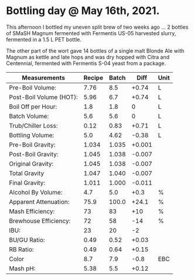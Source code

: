 # Bottling day @ May 16th, 2021.

This afternoon I bottled my uneven split brew of two weeks ago ... 2
bottles of SMaSH Magnum fermented with Fermentis US-05 harvested slurry,
fermented in a 1.5 L PET bottle.

The other part of the wort gave 14 bottles of a single malt Blonde Ale
with Magnum as kettle and late hops and was dry hopped with Citra and
Centennial, fermented with Fermentis S-04 yeast from a package.

| Measurements            | Recipe | Batch | Diff   | Unit |
|-------------------------|--------|-------|--------|------|
| Pre-Boil Volume:        | 7.76   | 8.5   | +0.74  | L    |
| Post-Boil Volume (HOT): | 5.96   | 6.7   | +0.74  | L    |
| Boil Off per Hour:      | 1.8    | 1.8   |  0     | L    |
| Batch Volume:           | 5.6    | 5.6   |  0     | L    |
| Trub/Chiller Loss:      | 0.12   | 0.83  | +0.71  | L    |
| Bottling Volume:        | 5.0    | 4.62  | -0.38  | L    |
| Pre-Boil Gravity:       | 1.034  | 1.035 | +0.001 |      |
| Post-Boil Gravity:      | 1.045  | 1.038 | -0.007 |      |
| Original Gravity:       | 1.045  | 1.038 | -0.007 |      |
| Total Gravity           | 1.047  | 1.040 | -0.007 |      |
| Final Gravity:          | 1.011  | 1.000 | -0.011 |      |
| Alcohol By Volume:      | 4.7    | 5.0   | +0.3   | %    |
| Apparent Attenuation:   | 75.9   | 100.0 | +24.1  | %    |
| Mash Efficiency:        | 73     | 83    | +10    | %    |
| Brewhouse Efficiency:   | 72     | 58    | -14    | %    |
| IBU:                    | 23     | 20    | -2     |      |
| BU/GU Ratio:            | 0.49   | 0.52  | +0.03  |      |
| RB Ratio:               | 0.49   | 0.64  | +0.15  |      |
| Color                   | 8.7    | 7.9   | -0.8   | EBC  |
| Mash pH:                | 5.38   | 5.5   | +0.12  |      |
